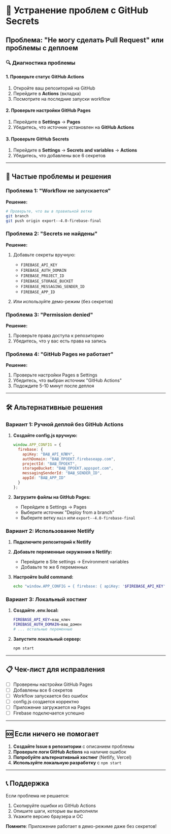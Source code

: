 # 🔧 Устранение проблем с GitHub Secrets

## Проблема: "Не могу сделать Pull Request" или проблемы с деплоем

### 🔍 Диагностика проблемы

#### 1. Проверьте статус GitHub Actions
1. Откройте ваш репозиторий на GitHub
2. Перейдите в **Actions** (вкладка)
3. Посмотрите на последние запуски workflow

#### 2. Проверьте настройки GitHub Pages
1. Перейдите в **Settings** → **Pages**
2. Убедитесь, что источник установлен на **GitHub Actions**

#### 3. Проверьте GitHub Secrets
1. Перейдите в **Settings** → **Secrets and variables** → **Actions**
2. Убедитесь, что добавлены все 6 секретов

---

## 🚨 Частые проблемы и решения

### Проблема 1: "Workflow не запускается"

**Решение:**
```bash
# Проверьте, что вы в правильной ветке
git branch
git push origin export--4.0-firebase-final
```

### Проблема 2: "Secrets не найдены"

**Решение:**
1. Добавьте секреты вручную:
   - `FIREBASE_API_KEY`
   - `FIREBASE_AUTH_DOMAIN`
   - `FIREBASE_PROJECT_ID`
   - `FIREBASE_STORAGE_BUCKET`
   - `FIREBASE_MESSAGING_SENDER_ID`
   - `FIREBASE_APP_ID`

2. Или используйте демо-режим (без секретов)

### Проблема 3: "Permission denied"

**Решение:**
1. Проверьте права доступа к репозиторию
2. Убедитесь, что у вас есть права на запись

### Проблема 4: "GitHub Pages не работает"

**Решение:**
1. Проверьте настройки Pages в Settings
2. Убедитесь, что выбран источник "GitHub Actions"
3. Подождите 5-10 минут после деплоя

---

## 🛠️ Альтернативные решения

### Вариант 1: Ручной деплой без GitHub Actions

1. **Создайте config.js вручную:**
   ```javascript
   window.APP_CONFIG = {
     firebase: {
       apiKey: "ВАШ_API_КЛЮЧ",
       authDomain: "ВАШ_ПРОЕКТ.firebaseapp.com",
       projectId: "ВАШ_ПРОЕКТ",
       storageBucket: "ВАШ_ПРОЕКТ.appspot.com",
       messagingSenderId: "ВАШ_SENDER_ID",
       appId: "ВАШ_APP_ID"
     }
   };
   ```

2. **Загрузите файлы на GitHub Pages:**
   - Перейдите в Settings → Pages
   - Выберите источник "Deploy from a branch"
   - Выберите ветку `main` или `export--4.0-firebase-final`

### Вариант 2: Использование Netlify

1. **Подключите репозиторий к Netlify**
2. **Добавьте переменные окружения в Netlify:**
   - Перейдите в Site settings → Environment variables
   - Добавьте те же 6 переменных

3. **Настройте build command:**
   ```bash
   echo "window.APP_CONFIG = { firebase: { apiKey: '$FIREBASE_API_KEY', ... } };" > config.js
   ```

### Вариант 3: Локальный хостинг

1. **Создайте .env.local:**
   ```bash
   FIREBASE_API_KEY=ваш_ключ
   FIREBASE_AUTH_DOMAIN=ваш_домен
   # ... остальные переменные
   ```

2. **Запустите локальный сервер:**
   ```bash
   npm start
   ```

---

## 📋 Чек-лист для исправления

- [ ] Проверены настройки GitHub Pages
- [ ] Добавлены все 6 секретов
- [ ] Workflow запускается без ошибок
- [ ] config.js создается корректно
- [ ] Приложение загружается на Pages
- [ ] Firebase подключается успешно

---

## 🆘 Если ничего не помогает

1. **Создайте Issue в репозитории** с описанием проблемы
2. **Проверьте логи GitHub Actions** на наличие ошибок
3. **Попробуйте альтернативный хостинг** (Netlify, Vercel)
4. **Используйте локальную разработку** с `npm start`

---

## 📞 Поддержка

Если проблема не решается:
1. Скопируйте ошибки из GitHub Actions
2. Опишите шаги, которые вы выполняли
3. Укажите версию браузера и ОС

**Помните**: Приложение работает в демо-режиме даже без секретов! 